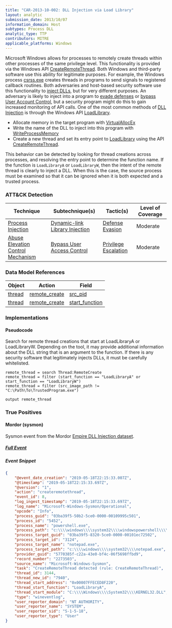 ```yaml
---
title: "CAR-2013-10-002: DLL Injection via Load Library"
layout: analytic
submission_date: 2013/10/07
information_domain: Host
subtypes: Process DLL
analytic_type: TTP
contributors: MITRE
applicable_platforms: Windows
---
```


Microsoft Windows allows for processes to remotely create threads within other processes of the same privilege level. This functionality is provided via the Windows API [CreateRemoteThread](https://msdn.microsoft.com/en-us/library/windows/desktop/ms682437.aspx). Both Windows and third-party software use this ability for legitimate purposes. For example, the Windows process [csrss.exe](https://en.wikipedia.org/wiki/Client/Server_Runtime_Subsystem) creates threads in programs to send signals to registered callback routines. Both adversaries and host-based security software use this functionality to [inject DLLs](https://attack.mitre.org/beta/techniques/T1055), but for very different purposes. An adversary is likely to inject into a program to [evade defenses](https://attack.mitre.org/beta/tactics/TA0005) or [bypass User Account Control](https://attack.mitre.org/beta/techniques/T1548/002), but a security program might do this to gain increased monitoring of API calls. One of the most common methods of [DLL Injection](https://attack.mitre.org/beta/techniques/T1055) is through the Windows API [LoadLibrary](https://msdn.microsoft.com/en-us/library/windows/desktop/ms684175.aspx).

-   Allocate memory in the target program with [VirtualAllocEx](https://msdn.microsoft.com/en-us/library/windows/desktop/aa366890.aspx)
-   Write the name of the DLL to inject into this program with [WriteProcessMemory](https://msdn.microsoft.com/en-us/library/windows/desktop/ms681674.aspx)
-   Create a new thread and set its entry point to [LoadLibrary](https://msdn.microsoft.com/en-us/library/windows/desktop/ms684175.aspx) using the API [CreateRemoteThread](https://msdn.microsoft.com/en-us/library/windows/desktop/ms682437.aspx).

This behavior can be detected by looking for thread creations across processes, and resolving the entry point to determine the function name. If the function is `LoadLibraryA` or `LoadLibraryW`, then the intent of the remote thread is clearly to inject a DLL. When this is the case, the source process must be examined so that it can be ignored when it is both expected and a trusted process.


### ATT&CK Detection

|Technique|Subtechnique(s)|Tactic(s)|Level of Coverage|
|---|---|---|---|
|[Process Injection](https://attack.mitre.org/beta/techniques/T1055/)|[Dynamic-link Library Injection](https://attack.mitre.org/beta/techniques/T1055/001/)|[Defense Evasion](https://attack.mitre.org/beta/tactics/TA0005/)|Moderate|
|[Abuse Elevation Control Mechanism](https://attack.mitre.org/beta/techniques/T1548/)|[Bypass User Access Control](https://attack.mitre.org/beta/techniques/T1548/002/)|[Privilege Escalation](https://attack.mitre.org/beta/tactics/TA0004/)|Moderate|

### Data Model References

|Object|Action|Field|
|---|---|---|
|[thread](/data_model/thread) | [remote_create](/data_model/thread#remote_create) | [src_pid](/data_model/thread#src_pid) |
|[thread](/data_model/thread) | [remote_create](/data_model/thread#remote_create) | [start_function](/data_model/thread#start_function) |


### Implementations

#### Pseudocode

Search for remote thread creations that start at LoadLibraryA or LoadLibraryW. Depending on the tool, it may provide additional information about the DLL string that is an argument to the function. If there is any security software that legitimately injects DLLs, it must be carefully whitelisted. 


```
remote_thread = search Thread:RemoteCreate
remote_thread = filter (start_function == "LoadLibraryA" or start_function == "LoadLibraryW")
remote_thread = filter (src_image_path != "C:\Path\To\TrustedProgram.exe")

output remote_thread
```





### True Positives

#### Mordor (sysmon)

Sysmon event from the Mordor [Empire DLL Injection dataset](https://github.com/hunters-forge/mordor/blob/master/small_datasets/windows/defense_evasion/process_injection_T1055/empire_dll_injection.md).


##### [Full Event](/true_positives/CAR-2013-10-002-mordor-01.json)


##### Event Snippet
```json
{
	"@event_date_creation": "2019-05-18T22:15:33.007Z",
	"@timestamp": "2019-05-18T22:15:33.697Z",
	"@version": "1",
	"action": "createremotethread",
	"event_id": 8,
	"log_ingest_timestamp": "2019-05-18T22:15:33.697Z",
	"log_name": "Microsoft-Windows-Sysmon/Operational",
	"opcode": "Info",
	"process_guid": "03ba39f5-50b2-5ce0-0000-00109995c501",
	"process_id": "5452",
	"process_name": "powershell.exe",
	"process_path": "c:\\\\windows\\\\system32\\\\windowspowershell\\\\v1.0\\\\powershell.exe",
	"process_target_guid": "03ba39f5-8320-5ce0-0000-00101ec72502",
	"process_target_id": "3124",
	"process_target_name": "notepad.exe",
	"process_target_path": "c:\\\\windows\\\\system32\\\\notepad.exe",
	"provider_guid": "5770385f-c22a-43e0-bf4c-06f5698ffbd9",
	"record_number": "2273503",
	"source_name": "Microsoft-Windows-Sysmon",
	"task": "CreateRemoteThread detected (rule: CreateRemoteThread)",
	"thread_id": 3144,
	"thread_new_id": "7940",
	"thread_start_address": "0x00007FFECED8F220",
	"thread_start_function": "LoadLibraryA",
	"thread_start_module": "C:\\\\Windows\\\\System32\\\\KERNEL32.DLL",
	"type": "wineventlog",
	"user_reporter_domain": "NT AUTHORITY",
	"user_reporter_name": "SYSTEM",
	"user_reporter_sid": "S-1-5-18",
	"user_reporter_type": "User"
}
```

